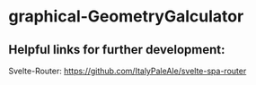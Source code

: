 # graphical-GeometryGalculator
## Helpful links for further development:
Svelte-Router: https://github.com/ItalyPaleAle/svelte-spa-router <br>
